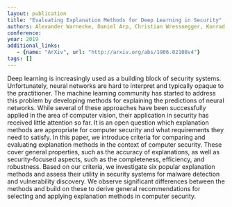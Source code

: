 ```yaml
---
layout: publication
title: "Evaluating Explanation Methods for Deep Learning in Security"
authors: Alexander Warnecke, Daniel Arp, Christian Wressnegger, Konrad Rieck
conference: 
year: 2019
additional_links: 
   - {name: "ArXiv", url: "http://arxiv.org/abs/1906.02108v4"}
tags: []
---
```

Deep learning is increasingly used as a building block of security systems.
Unfortunately, neural networks are hard to interpret and typically opaque to
the practitioner. The machine learning community has started to address this
problem by developing methods for explaining the predictions of neural
networks. While several of these approaches have been successfully applied in
the area of computer vision, their application in security has received little
attention so far. It is an open question which explanation methods are
appropriate for computer security and what requirements they need to satisfy.
In this paper, we introduce criteria for comparing and evaluating explanation
methods in the context of computer security. These cover general properties,
such as the accuracy of explanations, as well as security-focused aspects, such
as the completeness, efficiency, and robustness. Based on our criteria, we
investigate six popular explanation methods and assess their utility in
security systems for malware detection and vulnerability discovery. We observe
significant differences between the methods and build on these to derive
general recommendations for selecting and applying explanation methods in
computer security.